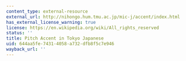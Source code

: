 ```yaml
---
content_type: external-resource
external_url: http://nihongo.hum.tmu.ac.jp/mic-j/accent/index.html
has_external_license_warning: true
license: https://en.wikipedia.org/wiki/All_rights_reserved
status: ''
title: Pitch Accent in Tokyo Japanese
uid: 644aa5fe-7431-4058-a732-dfb8f5c7e946
wayback_url: ''
---
```

